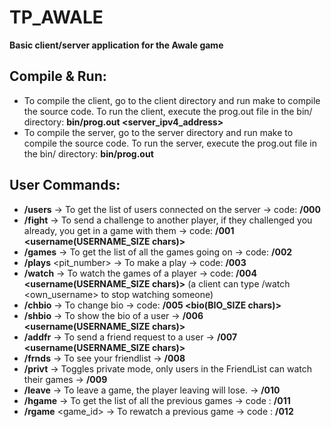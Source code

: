 # TP_AWALE
**Basic client/server application for the Awale game**

## Compile & Run:
- To compile the client, go to the client directory and run make to compile the source code. To run the client, execute the prog.out file in the bin/ directory: **bin/prog.out <server_ipv4_address> <username>**
- To compile the server, go to the server directory and run make to compile the source code. To run the server, execute the prog.out file in the bin/ directory: **bin/prog.out**

## User Commands:
- **/users** -> To get the list of users connected on the server -> code: **/000**
- **/fight** <username> -> To send a challenge to another player, if they challenged you already, you get in a game with them -> code: **/001 <username(USERNAME_SIZE chars)>**
- **/games** -> To get the list of all the games going on -> code: **/002**
- **/plays** <pit_number> -> To make a play -> code: **/003**
- **/watch** <username> -> To watch the games of a player -> code: **/004 <username(USERNAME_SIZE chars)>** (a client can type /watch <own_username> to stop watching someone)
- **/chbio** <bio> -> To change bio -> code: **/005 <bio(BIO_SIZE chars)>**
- **/shbio** <username> -> To show the bio of a user -> **/006 <username(USERNAME_SIZE chars)>**
- **/addfr** <username> -> To send a friend request to a user -> **/007 <username(USERNAME_SIZE chars)>**
- **/frnds** -> To see your friendlist -> **/008**
- **/privt** -> Toggles private mode, only users in the FriendList can watch their games -> **/009**
- **/leave** -> To leave a game, the player leaving will lose. -> **/010**
- **/hgame** -> To get the list of all the previous games -> code : **/011**
- **/rgame** <game_id> -> To rewatch a previous game -> code : **/012**
